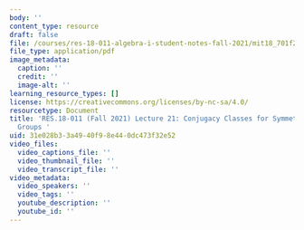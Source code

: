 ```yaml
---
body: ''
content_type: resource
draft: false
file: /courses/res-18-011-algebra-i-student-notes-fall-2021/mit18_701f21_lec21.pdf
file_type: application/pdf
image_metadata:
  caption: ''
  credit: ''
  image-alt: ''
learning_resource_types: []
license: https://creativecommons.org/licenses/by-nc-sa/4.0/
resourcetype: Document
title: 'RES.18-011 (Fall 2021) Lecture 21: Conjugacy Classes for Symmetric and Alternating
  Groups '
uid: 31e028b3-3a49-40f9-8e44-0dc473f32e52
video_files:
  video_captions_file: ''
  video_thumbnail_file: ''
  video_transcript_file: ''
video_metadata:
  video_speakers: ''
  video_tags: ''
  youtube_description: ''
  youtube_id: ''
---
```

